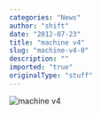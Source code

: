 ```yaml
---
categories: "News"
author: "shift"
date: "2012-07-23"
title: "machine v4"
slug: "machine-v4-0"
description: ""
imported: "true"
originalType: "stuff"
---
```



![machine v4 ](vvvv%202012-07-24%2000-59-33-96.jpg) 

